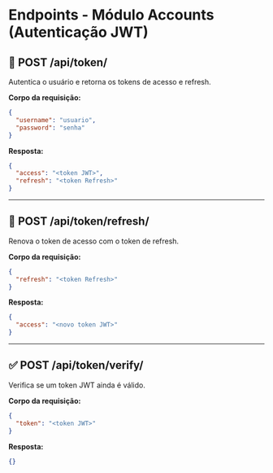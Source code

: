 # Endpoints - Módulo Accounts (Autenticação JWT)

## 🔐 POST /api/token/
Autentica o usuário e retorna os tokens de acesso e refresh.

**Corpo da requisição:**
```json
{
  "username": "usuario",
  "password": "senha"
}
```

**Resposta:**
```json
{
  "access": "<token JWT>",
  "refresh": "<token Refresh>"
}
```

---

## 🔁 POST /api/token/refresh/
Renova o token de acesso com o token de refresh.

**Corpo da requisição:**
```json
{
  "refresh": "<token Refresh>"
}
```

**Resposta:**
```json
{
  "access": "<novo token JWT>"
}
```

---

## ✅ POST /api/token/verify/
Verifica se um token JWT ainda é válido.

**Corpo da requisição:**
```json
{
  "token": "<token JWT>"
}
```

**Resposta:**
```json
{}
```
